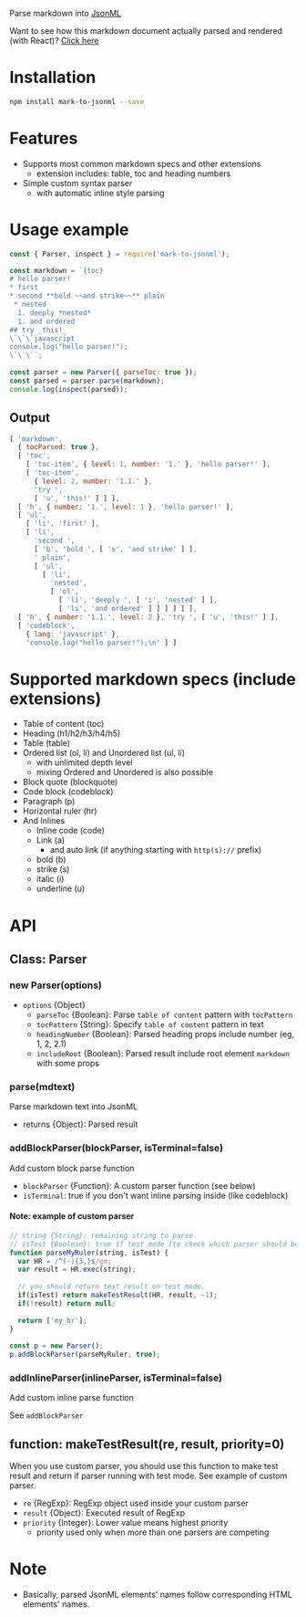 Parse markdown into [JsonML](http://www.jsonml.org/)

Want to see how this markdown document actually parsed and rendered (with React)? [Click here](http://zerosquare.me/ljh131/650)

# Installation
```sh
npm install mark-to-jsonml --save
```

# Features
* Supports most common markdown specs and other extensions
  * extension includes: table, toc and heading numbers
* Simple custom syntax parser
  * with automatic inline style parsing

# Usage example
```javascript
const { Parser, inspect } = require('mark-to-jsonml');

const markdown = `{toc}                          
# hello parser!                                  
* first                                          
* second **bold ~~and strike~~** plain           
 * nested                                        
  1. deeply *nested*                             
  1. and ordered                                 
## try _this!_                                   
\`\`\`javascript                                 
console.log("hello parser!");                    
\`\`\``;                                         
                                                 
const parser = new Parser({ parseToc: true });   
const parsed = parser.parse(markdown);           
console.log(inspect(parsed));                    
```

## Output
```javascript
[ 'markdown',
  { tocParsed: true },
  [ 'toc',
    [ 'toc-item', { level: 1, number: '1.' }, 'hello parser!' ],
    [ 'toc-item',
      { level: 2, number: '1.1.' },
      'try ',
      [ 'u', 'this!' ] ] ],
  [ 'h', { number: '1.', level: 1 }, 'hello parser!' ],
  [ 'ul',
    [ 'li', 'first' ],
    [ 'li',
      'second ',
      [ 'b', 'bold ', [ 's', 'and strike' ] ],
      ' plain',
      [ 'ul',
        [ 'li',
          'nested',
          [ 'ol',
            [ 'li', 'deeply ', [ 'i', 'nested' ] ],
            [ 'li', 'and ordered' ] ] ] ] ] ],
  [ 'h', { number: '1.1.', level: 2 }, 'try ', [ 'u', 'this!' ] ],
  [ 'codeblock',
    { lang: 'javascript' },
    'console.log("hello parser!");\n' ] ]
```


# Supported markdown specs (include extensions)
* Table of content (toc)
* Heading (h1/h2/h3/h4/h5)
* Table (table)
* Ordered list (ol, li) and Unordered list (ul, li)
  * with unlimited depth level
  * mixing Ordered and Unordered is also possible
* Block quote (blockquote)
* Code block (codeblock)
* Paragraph (p)
* Horizontal ruler (hr)
* And Inlines
  * Inline code (code)
  * Link (a) 
    * and auto link (if anything starting with `http(s)://` prefix)
  * bold (b)
  * strike (s)
  * italic (i)
  * underline (u)

# API
## Class: Parser
### new Parser(options)
* `options` {Object}
  * `parseToc` {Boolean}: Parse `table of content` pattern with `tocPattern` 
  * `tocPattern` {String}: Specify `table of content` pattern in text
  * `headingNumber` {Boolean}: Parsed heading props include number (eg, 1, 2, 2.1)
  * `includeRoot` {Boolean}: Parsed result include root element `markdown` with some props
### parse(mdtext)
Parse markdown text into JsonML

* returns {Object}: Parsed result

### addBlockParser(blockParser, isTerminal=false)
Add custom block parse function

* `blockParser` {Function}: A custom parser function (see below)
* `isTerminal`: true if you don't want inline parsing inside (like codeblock)

#### Note: example of custom parser
```javascript
// string {String}: remaining string to parse
// isTest {Boolean}: true if test mode (to check which parser should be run in current step)
function parseMyRuler(string, isTest) {             
  var HR = /^(-){3,}$/gm;                           
  var result = HR.exec(string);                     
                                                    
  // you should return test result on test mode.
  if(isTest) return makeTestResult(HR, result, -1); 
  if(!result) return null;                          
                                                    
  return ['my_hr'];                                 
}                         
          
const p = new Parser();
p.addBlockParser(parseMyRuler, true);                
```

### addInlineParser(inlineParser, isTerminal=false)
Add custom inline parse function

See `addBlockParser`
## function: makeTestResult(re, result, priority=0)
When you use custom parser, you should use this function to make test result and return if parser running with test mode. See example of custom parser.

* `re` {RegExp}: RegExp object used inside your custom parser
* `result` {Object}: Executed result of RegExp
* `priority` {Integer}: Lower value means highest priority 
  * priority used only when more than one parsers are competing

# Note
* Basically, parsed JsonML elements' names follow corresponding HTML elements' names.
